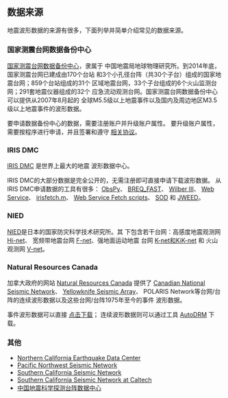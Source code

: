 ## 数据来源

地震波形数据的来源有很多，下面列举并简单介绍常见的数据来源。

### 国家测震台网数据备份中心

[国家测震台网数据备份中心](http://www.seisdmc.ac.cn/)，隶属于
中国地震局地球物理研究所。到2014年底，国家测震台网已建成由170个台站
和3个小孔径台阵（共30个子台）组成的国家地震台网；859个台站组成的31个
区域地震台网，33个子台组成的6个火山监测台网；291套地震仪器组成的32个
应急流动观测台网。国家测震台网数据备份中心可以提供从2007年8月起的
全球M5.5级以上地震事件以及国内及周边地区M3.5级以上地震事件的波形数据。

要申请数据备份中心的数据，需要注册账户并升级账户属性。
要升级账户属性，需要按程序进行申请，并且签署和遵守
[相关协议](http://www.seisdmc.ac.cn/class/view?id=8)。

### IRIS DMC

[IRIS DMC](http://ds.iris.edu/ds/nodes/dmc/) 是世界上最大的地震
波形数据中心。

IRIS DMC的大部分数据是完全公开的，无需注册即可直接申请下载波形数据。
从IRIS DMC申请数据的工具有很多：
[ObsPy](http://docs.obspy.org/)、
[BREQ\_FAST](https://ds.iris.edu/ds/nodes/dmc/manuals/breq_fast/)、
[Wilber III](http://ds.iris.edu/wilber3/find_event)、 [Web
Service](http://service.iris.edu/)、
[irisfetch.m](http://ds.iris.edu/ds/nodes/dmc/software/downloads/irisfetch.m/)、
[Web Service Fetch scripts](https://seiscode.iris.washington.edu/projects/ws-fetch-scripts)、
[SOD](http://www.seis.sc.edu/sod/) 和
[JWEED](https://ds.iris.edu/ds/nodes/dmc/software/downloads/jweed/)。

### NIED

[NIED](http://www.bosai.go.jp/)是日本的国家防灾科学技术研究所。其
下包含若干台网：高感度地震观测网
[Hi-net](http://www.hinet.bosai.go.jp/)、 宽频带地震台网
[F-net](http://www.fnet.bosai.go.jp/)、强地面运动地震 台网
[K-net和KiK-net](http://www.kyoshin.bosai.go.jp/) 和 火山观测网
[V-net](http://www.vnet.bosai.go.jp/)。

### Natural Resources Canada

加拿大政府的网站 [Natural Resources Canada](http://www.nrcan.gc.ca/home)
提供了 [Canadian National Seismic Network](http://www.earthquakescanada.nrcan.gc.ca/stndon/CNSN-RNSC/index-eng.php)、
[Yellowknife Seismic Array](http://can-ndc.nrcan.gc.ca/yka/index-en.php)、
POLARIS Network等台网/台阵的连续波形数据以及这些台网/台阵1975年至今的事件
波形数据。

事件波形数据可以直接
[点击下载](http://www.earthquakescanada.nrcan.gc.ca/stndon/NWFA-ANFO/eve/index-eng.php)；
连续波形数据则可以通过工具
[AutoDRM](http://www.earthquakescanada.nrcan.gc.ca/stndon/AutoDRM/index-eng.php)
下载。

### 其他

-   [Northern California Earthquake Data Center](http://www.ncedc.org/)
-   [Pacific Northwest Seismic Network](http://pnsn.org/)
-   [Southern California Seismic Network](http://www.scsn.org/)
-   [Southern California Seismic Network at Caltech](http://scedc.caltech.edu/)
-   [中国地震科学探测台阵数据中心](http://www.chinarraydmc.org/)

